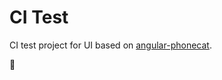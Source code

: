 # CI Test

CI test project for UI based on [angular-phonecat](https://github.com/angular/angular-phonecat).

🎩

